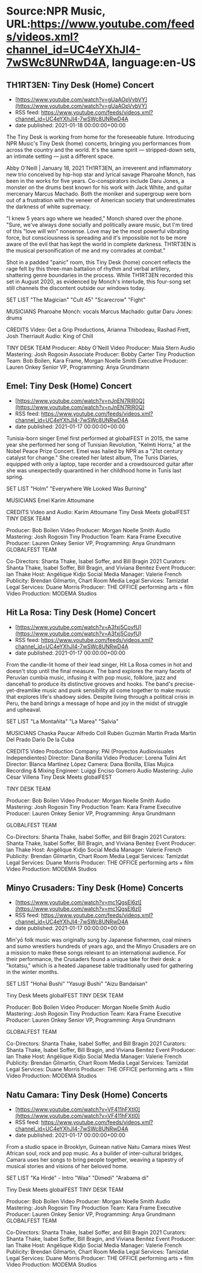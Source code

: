 # Source:NPR Music, URL:https://www.youtube.com/feeds/videos.xml?channel_id=UC4eYXhJI4-7wSWc8UNRwD4A, language:en-US

## TH1RT3EN: Tiny Desk (Home) Concert
 - [https://www.youtube.com/watch?v=gUaAOpVvbVY](https://www.youtube.com/watch?v=gUaAOpVvbVY)
 - RSS feed: https://www.youtube.com/feeds/videos.xml?channel_id=UC4eYXhJI4-7wSWc8UNRwD4A
 - date published: 2021-01-18 00:00:00+00:00

The Tiny Desk is working from home for the foreseeable future. Introducing NPR Music's Tiny Desk (home) concerts, bringing you performances from across the country and the world. It's the same spirit — stripped-down sets, an intimate setting — just a different space.

Abby O'Neill | January 18, 2021
TH1RT3EN, an irreverent and inflammatory new trio conceived by hip-hop star and lyrical savage Pharoahe Monch, has been in the works for five years. Co-conspirators include Daru Jones, a monster on the drums best known for his work with Jack White, and guitar mercenary Marcus Machado. Both the moniker and supergroup were born out of a frustration with the veneer of American society that underestimates the darkness of white supremacy.

"I knew 5 years ago where we headed," Monch shared over the phone. "Sure, we've always done socially and politically aware music, but I'm tired of this "love will win" nonsense. Love may be the most powerful vibrating force, but consciousness is spreading and it's impossible not to be more aware of the evil that has kept the world in complete darkness. TH1RT3EN is the musical personification of me and my comrades at combat."

Shot in a padded "panic" room, this Tiny Desk (home) concert reflects the rage felt by this three-man battalion of rhythm and verbal artillery, shattering genre boundaries in the process. While TH1RT3EN recorded this set in August 2020, as evidenced by Monch's interlude, this four-song set still channels the discontent outside our windows today.

SET LIST
"The Magician"
"Cult 45"
"Scarecrow"
"Fight"

MUSICIANS
Pharoahe Monch: vocals
Marcus Machado: guitar
Daru Jones: drums

CREDITS
Video: Get a Grip Productions, Arianna Thibodeau, Rashad Frett, Josh Therriault
Audio: King of Chill

TINY DESK TEAM
Producer: Abby O'Neill
Video Producer: Maia Stern
Audio Mastering: Josh Rogosin
Associate Producer: Bobby Carter
Tiny Production Team: Bob Boilen, Kara Frame, Morgan Noelle Smith
Executive Producer: Lauren Onkey
Senior VP, Programming: Anya Grundmann

## Emel: Tiny Desk (Home) Concert
 - [https://www.youtube.com/watch?v=nJnEN7RlR0Q](https://www.youtube.com/watch?v=nJnEN7RlR0Q)
 - RSS feed: https://www.youtube.com/feeds/videos.xml?channel_id=UC4eYXhJI4-7wSWc8UNRwD4A
 - date published: 2021-01-17 00:00:00+00:00

Tunisia-born singer Emel first performed at globalFEST in 2015, the same year she performed her song of Tunisian Revolution, "Kelmti Horra," at the Nobel Peace Prize Concert. Emel was hailed by NPR as a "21st century catalyst for change." She created her latest album, The Tunis Diaries, equipped with only a laptop, tape recorder and a crowdsourced guitar after she was unexpectedly quarantined in her childhood home in Tunis last spring.

SET LIST
"Holm"
"Everywhere We Looked Was Burning"

MUSICIANS
Emel
Karim Attoumane

CREDITS
Video and Audio: Karim Attoumane
Tiny Desk Meets globalFEST
TINY DESK TEAM

Producer: Bob Boilen
Video Producer: Morgan Noelle Smith
Audio Mastering: Josh Rogosin
Tiny Production Team: Kara Frame
Executive Producer: Lauren Onkey
Senior VP, Programming: Anya Grundmann
GLOBALFEST TEAM

Co-Directors: Shanta Thake, Isabel Soffer, and Bill Bragin
2021 Curators: Shanta Thake, Isabel Soffer, Bill Bragin, and Viviana Benitez
Event Producer: Ian Thake
Host: Angélique Kidjo
Social Media Manager: Valerie French
Publicity: Brendan Gilmartin, Chart Room Media
Legal Services: Tamizdat
Legal Services: Duane Morris
Producer: THE OFFICE performing arts + film
Video Production: MODEMA Studios

## Hit La Rosa: Tiny Desk (Home) Concert
 - [https://www.youtube.com/watch?v=A3fxj5CoyfU](https://www.youtube.com/watch?v=A3fxj5CoyfU)
 - RSS feed: https://www.youtube.com/feeds/videos.xml?channel_id=UC4eYXhJI4-7wSWc8UNRwD4A
 - date published: 2021-01-17 00:00:00+00:00

From the candle-lit home of their lead singer, Hit La Rosa comes in hot and doesn't stop until the final measure. The band explores the many facets of Peruvian cumbia music, infusing it with pop music, folklore, jazz and dancehall to produce its distinctive grooves and hooks. The band's precise-yet-dreamlike music and punk sensibility all come together to make music that explores life's shadowy sides. Despite living through a political crisis in Peru, the band brings a message of hope and joy in the midst of struggle and upheaval.

SET LIST
"La Montañita"
"La Marea"
"Salvia"

MUSICIANS
Chaska Paucar
Alfredo Coll
Rubén Guzmán
Martin Prada
Martin Del Prado
Darío De la Cuba

CREDITS
Video Production Company: PAI (Proyectos Audiovisuales Independientes)
Director: Dana Bonilla
Video Producer: Lorena Tulini
Art Director: Blanca Martínez López
Camera: Dana Bonilla, Elías Mujica
Recording & Mixing Engineer: Luiggi Enciso Gomero
Audio Mastering: Julio César Villena
Tiny Desk Meets globalFEST

TINY DESK TEAM

Producer: Bob Boilen
Video Producer: Morgan Noelle Smith
Audio Mastering: Josh Rogosin
Tiny Production Team: Kara Frame
Executive Producer: Lauren Onkey
Senior VP, Programming: Anya Grundmann

GLOBALFEST TEAM

Co-Directors: Shanta Thake, Isabel Soffer, and Bill Bragin
2021 Curators: Shanta Thake, Isabel Soffer, Bill Bragin, and Viviana Benitez
Event Producer: Ian Thake
Host: Angélique Kidjo
Social Media Manager: Valerie French
Publicity: Brendan Gilmartin, Chart Room Media
Legal Services: Tamizdat
Legal Services: Duane Morris
Producer: THE OFFICE performing arts + film
Video Production: MODEMA Studios

## Minyo Crusaders: Tiny Desk (Home) Concerts
 - [https://www.youtube.com/watch?v=mc1QgsEl6zI](https://www.youtube.com/watch?v=mc1QgsEl6zI)
 - RSS feed: https://www.youtube.com/feeds/videos.xml?channel_id=UC4eYXhJI4-7wSWc8UNRwD4A
 - date published: 2021-01-17 00:00:00+00:00

Min'yō folk music was originally sung by Japanese fishermen, coal miners and sumo wrestlers hundreds of years ago, and the Minyo Crusaders are on a mission to make these songs relevant to an international audience. For their performance, the Crusaders found a unique take for their desk: a "kotatsu," which is a heated Japanese table traditionally used for gathering in the winter months.

SET LIST
"Hohai Bushi"
"Yasugi Bushi"
"Aizu Bandaisan"

Tiny Desk Meets globalFEST
TINY DESK TEAM

Producer: Bob Boilen
Video Producer: Morgan Noelle Smith
Audio Mastering: Josh Rogosin
Tiny Production Team: Kara Frame
Executive Producer: Lauren Onkey
Senior VP, Programming: Anya Grundmann

GLOBALFEST TEAM

Co-Directors: Shanta Thake, Isabel Soffer, and Bill Bragin
2021 Curators: Shanta Thake, Isabel Soffer, Bill Bragin, and Viviana Benitez
Event Producer: Ian Thake
Host: Angélique Kidjo
Social Media Manager: Valerie French
Publicity: Brendan Gilmartin, Chart Room Media
Legal Services: Tamizdat
Legal Services: Duane Morris
Producer: THE OFFICE performing arts + film
Video Production: MODEMA Studios

## Natu Camara: Tiny Desk (Home) Concerts
 - [https://www.youtube.com/watch?v=VF411hFXtI0](https://www.youtube.com/watch?v=VF411hFXtI0)
 - RSS feed: https://www.youtube.com/feeds/videos.xml?channel_id=UC4eYXhJI4-7wSWc8UNRwD4A
 - date published: 2021-01-17 00:00:00+00:00

From a studio space in Brooklyn, Guinean native Natu Camara mixes West African soul, rock and pop music. As a builder of inter-cultural bridges, Camara uses her songs to bring people together, weaving a tapestry of musical stories and visions of her beloved home.

SET LIST
"Ka Hirdé" - Intro
"Waa"
"Dimedi"
"Arabama di"

Tiny Desk Meets globalFEST
TINY DESK TEAM

Producer: Bob Boilen
Video Producer: Morgan Noelle Smith
Audio Mastering: Josh Rogosin
Tiny Production Team: Kara Frame
Executive Producer: Lauren Onkey
Senior VP, Programming: Anya Grundmann
GLOBALFEST TEAM

Co-Directors: Shanta Thake, Isabel Soffer, and Bill Bragin
2021 Curators: Shanta Thake, Isabel Soffer, Bill Bragin, and Viviana Benitez
Event Producer: Ian Thake
Host: Angélique Kidjo
Social Media Manager: Valerie French
Publicity: Brendan Gilmartin, Chart Room Media
Legal Services: Tamizdat
Legal Services: Duane Morris
Producer: THE OFFICE performing arts + film
Video Production: MODEMA Studios


